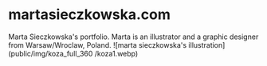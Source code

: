 # martasieczkowska.com
Marta Sieczkowska's portfolio. Marta is an illustrator and a graphic designer from Warsaw/Wroclaw, Poland.
![marta sieczkowska's illustration](public/img/koza_full_360
/koza1.webp)

